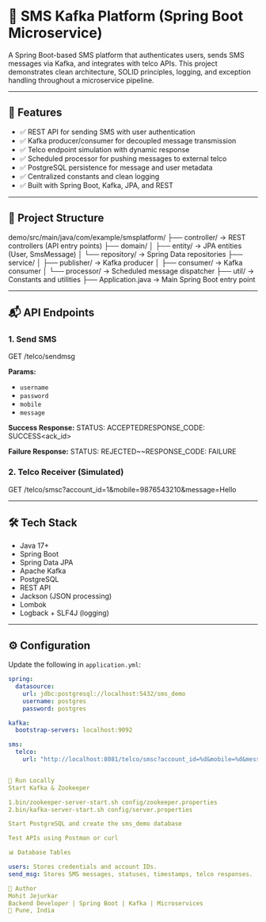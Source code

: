 # 📡 SMS Kafka Platform (Spring Boot Microservice)

A Spring Boot-based SMS platform that authenticates users, sends SMS messages via Kafka, and integrates with telco APIs. This project demonstrates clean architecture, SOLID principles, logging, and exception handling throughout a microservice pipeline.

---

## 🚀 Features

- ✅ REST API for sending SMS with user authentication
- ✅ Kafka producer/consumer for decoupled message transmission
- ✅ Telco endpoint simulation with dynamic response
- ✅ Scheduled processor for pushing messages to external telco
- ✅ PostgreSQL persistence for message and user metadata
- ✅ Centralized constants and clean logging
- ✅ Built with Spring Boot, Kafka, JPA, and REST

---

## 🧱 Project Structure

demo/src/main/java/com/example/smsplatform/
├── controller/ → REST controllers (API entry points)
├── domain/
│ ├── entity/ → JPA entities (User, SmsMessage)
│ └── repository/ → Spring Data repositories
├── service/
│ ├── publisher/ → Kafka producer
│ ├── consumer/ → Kafka consumer
│ └── processor/ → Scheduled message dispatcher
├── util/ → Constants and utilities
├── Application.java → Main Spring Boot entry point

---

## 📬 API Endpoints

### 1. **Send SMS**
GET /telco/sendmsg

**Params:**
- `username`
- `password`
- `mobile`
- `message`

**Success Response:**
STATUS: ACCEPTEDRESPONSE_CODE: SUCCESS<ack_id>



**Failure Response:**
STATUS: REJECTED~~RESPONSE_CODE: FAILURE



### 2. **Telco Receiver (Simulated)**
GET /telco/smsc?account_id=1&mobile=9876543210&message=Hello



---

## 🛠️ Tech Stack

- Java 17+
- Spring Boot
- Spring Data JPA
- Apache Kafka
- PostgreSQL
- REST API
- Jackson (JSON processing)
- Lombok
- Logback + SLF4J (logging)

---

## ⚙️ Configuration

Update the following in `application.yml`:

```yaml
spring:
  datasource:
    url: jdbc:postgresql://localhost:5432/sms_demo
    username: postgres
    password: postgres

kafka:
  bootstrap-servers: localhost:9092

sms:
  telco:
    url: "http://localhost:8081/telco/smsc?account_id=%d&mobile=%d&message=%s"


🧪 Run Locally
Start Kafka & Zookeeper

1.bin/zookeeper-server-start.sh config/zookeeper.properties
2.bin/kafka-server-start.sh config/server.properties

Start PostgreSQL and create the sms_demo database

Test APIs using Postman or curl

📊 Database Tables

users: Stores credentials and account IDs.
send_msg: Stores SMS messages, statuses, timestamps, telco responses.

👤 Author
Mohit Jejurkar
Backend Developer | Spring Boot | Kafka | Microservices
📍 Pune, India

